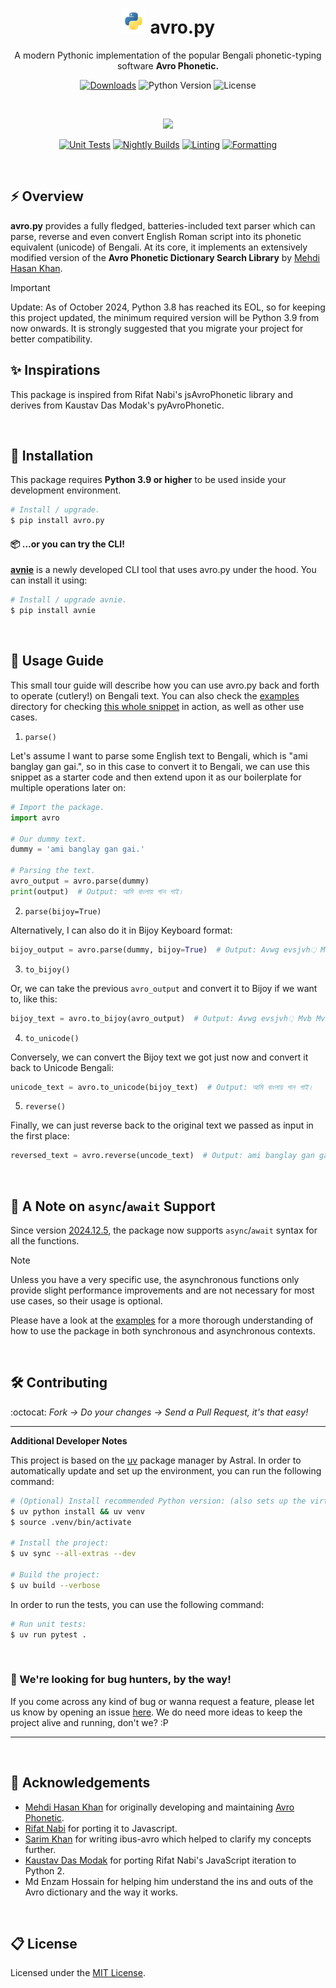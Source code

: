 <!-- SPDX-License-Identifier: MIT -->

<div align="center">

# <img src="https://raw.githubusercontent.com/github/explore/80688e429a7d4ef2fca1e82350fe8e3517d3494d/topics/python/python.png" height="40px"/> avro.py

A modern Pythonic implementation of the popular Bengali phonetic-typing software **Avro Phonetic.**

[![Downloads](https://static.pepy.tech/personalized-badge/avro-py?period=total&units=international_system&left_color=grey&right_color=black&left_text=Downloads)](https://pepy.tech/project/avro-py)
![Python Version](https://img.shields.io/pypi/pyversions/avro.py.svg?color=black&label=Python)
![License](https://img.shields.io/pypi/l/avro.py.svg?color=black&label=License)

<br>

<img src="https://github.com/hitblast/avro.py/blob/main/assets/banner.png?raw=True" style="width: 500px; height: auto;"><br>

[![Unit Tests](https://github.com/hitblast/avro.py/actions/workflows/unit-tests.yml/badge.svg?branch=main)](https://github.com/hitblast/avro.py/actions/workflows/unit-tests.yml)
[![Nightly Builds](https://github.com/hitblast/avro.py/actions/workflows/nightly.yml/badge.svg?branch=main)](https://github.com/hitblast/avro.py/actions/workflows/nightly.yml)
[![Linting](https://github.com/hitblast/avro.py/actions/workflows/linting.yml/badge.svg)](https://github.com/hitblast/avro.py/actions/workflows/linting.yml)
[![Formatting](https://github.com/hitblast/avro.py/actions/workflows/formatting.yml/badge.svg)](https://github.com/hitblast/avro.py/actions/workflows/formatting.yml)

<br>

</div>

## ⚡ Overview

**avro.py** provides a fully fledged, batteries-included text parser which can
parse, reverse and even convert English Roman script into its phonetic
equivalent (unicode) of Bengali. At its core, it implements an extensively
modified version of the **Avro Phonetic Dictionary Search Library** by [Mehdi
Hasan Khan](https://github.com/mugli).

> [!IMPORTANT]
> Update: As of October 2024, Python 3.8 has reached its EOL, so for keeping
> this project updated, the minimum required version will be Python 3.9 from now
> onwards. It is strongly suggested that you migrate your project for better
> compatibility. <br>

## ✨ Inspirations

This package is inspired from Rifat Nabi's jsAvroPhonetic library and derives from Kaustav Das Modak's pyAvroPhonetic.

<br>

## 🔨 Installation

This package requires **Python 3.9 or higher** to be used inside your development environment.

```sh
# Install / upgrade.
$ pip install avro.py
```

#### 📦 ...or you can try the CLI!

[**avnie**](https://github.com/hitblast/avnie) is a newly developed CLI tool
that uses avro.py under the hood. You can install it using:

```sh
# Install / upgrade avnie.
$ pip install avnie
```

<br>

## 🔖 Usage Guide

This small tour guide will describe how you can use avro.py back and forth to
operate (cutlery!) on Bengali text. You can also check the
[examples](https://github.com/hitblast/avro.py/tree/main/examples) directory for
checking [this whole
snippet](https://github.com/hitblast/avro.py/blob/main/examples/simple.py) in
action, as well as other use cases.

1. `parse()`

Let's assume I want to parse some English text to Bengali, which is "ami banglay
gan gai.", so in this case to convert it to Bengali, we can use this snippet as
a starter code and then extend upon it as our boilerplate for multiple
operations later on:

```python
# Import the package.
import avro

# Our dummy text.
dummy = 'ami banglay gan gai.'

# Parsing the text.
avro_output = avro.parse(dummy)
print(output)  # Output: আমি বাংলায় গান গাই।
```

2. `parse(bijoy=True)`

Alternatively, I can also do it in Bijoy Keyboard format:

```python
bijoy_output = avro.parse(dummy, bijoy=True)  # Output: Avwg evsjvh় Mvb MvB।
```

3. `to_bijoy()`

Or, we can take the previous `avro_output` and convert it to Bijoy if we want to, like this:

```python
bijoy_text = avro.to_bijoy(avro_output)  # Output: Avwg evsjvh় Mvb MvB।
```

4. `to_unicode()`

Conversely, we can convert the Bijoy text we got just now and convert it back to Unicode Bengali:

```python
unicode_text = avro.to_unicode(bijoy_text)  # Output: আমি বাংলায় গান গাই।
```

5. `reverse()`

Finally, we can just reverse back to the original text we passed as input in the first place:

```python
reversed_text = avro.reverse(uncode_text)  # Output: ami banglay gan gai.
```

<br>

## 🐍 A Note on `async`/`await` Support

Since version
[2024.12.5](https://github.com/hitblast/avro.py/releases/tag/2024.12.5), the
package now supports `async`/`await` syntax for all the functions.

> [!NOTE]
> Unless you have a very specific use, the asynchronous functions only
> provide slight performance improvements and are not necessary for most use
> cases, so their usage is optional.

Please have a look at the
[examples](https://github.com/hitblast/avro.py/tree/main/examples) for a more
thorough understanding of how to use the package in both synchronous and
asynchronous contexts.

<br>

## 🛠️ Contributing

:octocat: _Fork -> Do your changes -> Send a Pull Request, it's that easy!_ <br>

---

**Additional Developer Notes**

This project is based on the [uv](https://github.com/astral-sh/uv) package
manager by Astral. In order to automatically update and set up the environment,
you can run the following command:

```sh
# (Optional) Install recommended Python version: (also sets up the virtual environment)
$ uv python install && uv venv
$ source .venv/bin/activate

# Install the project:
$ uv sync --all-extras --dev

# Build the project:
$ uv build --verbose
```

In order to run the tests, you can use the following command:

```sh
# Run unit tests:
$ uv run pytest .
```


<br>

### 🐛 We're looking for bug hunters, by the way!

If you come across any kind of bug or wanna request a feature, please let us
know by opening an issue [here](https://github.com/hitblast/avro.py/issues). We
do need more ideas to keep the project alive and running, don't we? :P

---

<br>

## 👑 Acknowledgements

- [Mehdi Hasan Khan](https://github.com/mugli) for originally developing and maintaining [Avro Phonetic](https://github.com/omicronlab/Avro-Keyboard).
- [Rifat Nabi](https://github.com/torifat) for porting it to Javascript.
- [Sarim Khan](https://github.com/sarim) for writing ibus-avro which helped to clarify my concepts further.
- [Kaustav Das Modak](https://github.com/kaustavdm) for porting Rifat Nabi's JavaScript iteration to Python 2.
- Md Enzam Hossain for helping him understand the ins and outs of the Avro dictionary and the way it works.

<br>

## 📋 License

Licensed under the [MIT License](https://github.com/hitblast/avro.py/blob/main/LICENSE).
